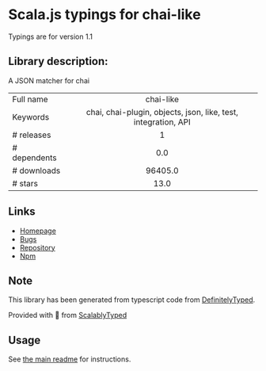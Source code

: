 
# Scala.js typings for chai-like

Typings are for version 1.1

## Library description:
A JSON matcher for chai

|                    |                 |
| ------------------ | :-------------: |
| Full name          | chai-like |
| Keywords           | chai, chai-plugin, objects, json, like, test, integration, API |
| # releases         | 1 |
| # dependents       | 0.0 |
| # downloads        | 96405.0 |
| # stars            | 13.0 |

## Links
- [Homepage](https://github.com/zation/chai-like)
- [Bugs](https://github.com/zation/chai-like/issues)
- [Repository](https://github.com/zation/chai-like)
- [Npm](https://www.npmjs.com/package/chai-like)
    


## Note
This library has been generated from typescript code from [DefinitelyTyped](https://definitelytyped.org).

Provided with :purple_heart: from [ScalablyTyped](https://github.com/oyvindberg/ScalablyTyped)

## Usage
See [the main readme](../../readme.md) for instructions.


